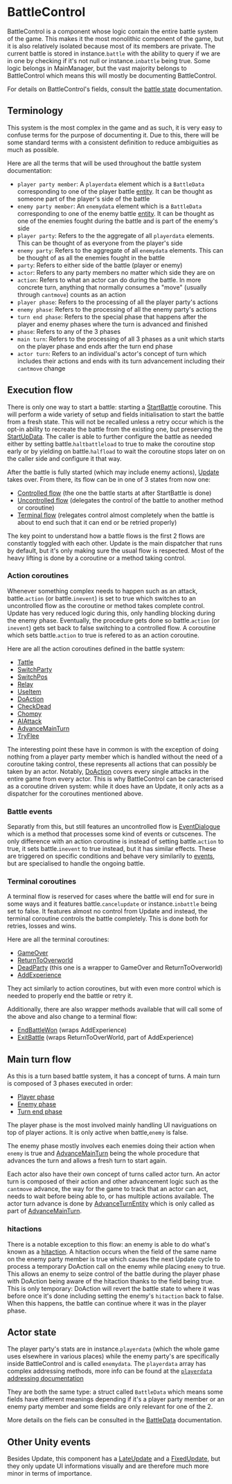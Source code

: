 # BattleControl
BattleControl is a component whose logic contain the entire battle system of the game. This makes it the most monolithic component of the game, but it is also relatively isolated because most of its members are private. The current battle is stored in instance.`battle` with the ability to query if we are in one by checking if it's not null or instance.`inbattle` being true. Some logic belongs in MainManager, but the vast majority belongs to BattleControl which means this will mostly be documenting BattleControl.

For details on BattleControl's fields, consult the [battle state](Battle%20state.md) documentation. 

## Terminology
This system is the most complex in the game and as such, it is very easy to confuse terms for the purpose of documenting it. Due to this, there will be some standard terms with a consistent definition to reduce ambiguities as much as possible.

Here are all the terms that will be used throughout the battle system documentation:

- `player party member`: A `playerdata` element which is a `BattleData` corresponding to one of the player battle [entity](../Entities/Entity.md). It can be thought as someone part of the player's side of the battle
- `enemy party member`: An `enemydata` element which is a `BattleData` corresponding to one of the enemy battle [entity](../Entities/Entity.md). It can be thought as one of the enemies fought during the battle and is part of the enemy's side
- `player party`: Refers to the the aggregate of all `playerdata` elements. This can be thought of as everyone from the player's side
- `enemy party`: Refers to the aggregate of all `enemydata` elements. This can be thought of as all the enemies fought in the battle
- `party`: Refers to either side of the battle (player or enemy)
- `actor`: Refers to any party members no matter which side they are on
- `action`: Refers to what an actor can do during the battle. In more concrete turn, anything that normally consumes a "move" (usually through `cantmove`) counts as an action
- `player phase`: Refers to the processing of all the player party's actions
- `enemy phase`: Refers to the processing of all the enemy party's actions
- `turn end phase`: Refers to the special phase that happens after the player and enemy phases where the turn is advanced and finished
- `phase`: Refers to any of the 3 phases
- `main turn`: Refers to the processing of all 3 phases as a unit which starts on the player phase and ends after the turn end phase
- `actor turn`: Refers to an individual's actor's concept of turn which includes their actions and ends with its turn advancement including their `cantmove` change

## Execution flow
There is only one way to start a battle: starting a [StartBattle](StartBattle.md) coroutine. This will perform a wide variety of setup and fields initialisation to start the battle from a fresh state. This will not be recalled unless a retry occur which is the opt-in ability to recreate the battle from the existing one, but preserving the [StartUpData](StartUpData.md). The caller is able to further configure the battle as needed either by setting battle.`haltbattleload` to true to make the coroutine stop early or by yielding on battle.`halfload` to wait the coroutine stops later on on the caller side and configure it that way.

After the battle is fully started (which may include enemy actions), [Update](Battle%20flow/Update.md) takes over. From there, its flow can be in one of 3 states from now one:

- [Controlled flow](Battle%20flow/Update.md#controlled-flow) (the one the battle starts at after StartBattle is done)
- [Uncontrolled flow](Battle%20flow/Update.md#uncontrolled-flow) (delegates the control of the battle to another method or coroutine)
- [Terminal flow](Battle%20flow/Update.md#terminal-flow) (relegates control almost completely when the battle is about to end such that it can end or be retried properly)

The key point to understand how a battle flows is the first 2 flows are constantly toggled with each other. Update is the main dispatcher that runs by default, but it's only making sure the usual flow is respected. Most of the heavy lifting is done by a coroutine or a method taking control.

### Action coroutines
Whenever something complex needs to happen such as an attack, battle.`action` (or battle.`inevent`) is set to true which switches to an uncontrolled flow as the coroutine or method takes complete control. Update has very reduced logic during this, only handling blocking during the enemy phase. Eventually, the procedure gets done so battle.`action` (or `inevent`) gets set back to false switching to a controlled flow. A coroutine which sets battle.`action` to true is refered to as an action coroutine.

Here are all the action coroutines defined in the battle system:

- [Tattle](Battle%20flow/Action%20coroutines/Tattle.md)
- [SwitchParty](Battle%20flow/Action%20coroutines/SwitchParty.md)
- [SwitchPos](Battle%20flow/Action%20coroutines/SwitchPos.md)
- [Relay](Battle%20flow/Action%20coroutines/Relay.md)
- [UseItem](Battle%20flow/Action%20coroutines/UseItem.md)
- [DoAction](Battle%20flow/Action%20coroutines/DoAction.md)
- [CheckDead](Battle%20flow/Action%20coroutines/CheckDead.md)
- [Chompy](Battle%20flow/Action%20coroutines/Chompy.md)
- [AIAttack](Battle%20flow/Action%20coroutines/AIAttack.md)
- [AdvanceMainTurn](Battle%20flow/Action%20coroutines/AdvanceMainTurn.md)
- [TryFlee](Battle%20flow/Action%20coroutines/TryFlee.md)

The interesting point these have in common is with the exception of doing nothing from a player party member which is handled without the need of a coroutine taking control, these represents all actions that can possibly be taken by an actor. Notably, [DoAction](Battle%20flow/Action%20coroutines/DoAction.md) covers every single attacks in the entire game from every actor. This is why BattleControl can be caracterised as a coroutine driven system: while it does have an Update, it only acts as a dispatcher for the coroutines mentioned above.

### Battle events
Separatly from this, but still features an uncontrolled flow is [EventDialogue](Battle%20flow/EventDialogue.md) which is a method that processes some kind of events or cutscenes. The only difference with an action coroutine is instead of setting battle.`action` to true, it sets battle.`inevent` to true instead, but it has similar effects. These are triggered on specific conditions and behave very similarily to [events](../Enums%20and%20IDs/Events.md), but are specialised to handle the ongoing battle.

### Terminal coroutines
A terminal flow is reserved for cases where the battle will end for sure in some ways and it features battle.`cancelupdate` or instance.`inbattle` being set to false. It features almost no control from Update and instead, the terminal coroutine controls the battle completely. This is done both for retries, losses and wins.

Here are all the terminal coroutines:

- [GameOver](Battle%20flow/Terminal%20coroutines/GameOver.md)
- [ReturnToOverworld](Battle%20flow/Terminal%20coroutines/ReturnToOverworld.md)
- [DeadParty](Battle%20flow/Terminal%20coroutines/DeadParty.md) (this one is a wrapper to GameOver and ReturnToOverworld)
- [AddExperience](Battle%20flow/Terminal%20coroutines/AddExperience.md)

They act similarly to action coroutines, but with even more control which is needed to properly end the battle or retry it.

Additionally, there are also wrapper methods available that will call some of the above and also change to a terminal flow:

- [EndBattleWon](Battle%20flow/EndBattleWon.md) (wraps AddExperience)
- [ExitBattle](Battle%20flow/ExitBattle.md) (wraps ReturnToOverWorld, part of AddExperience)

## Main turn flow
As this is a turn based battle system, it has a concept of turns. A main turn is composed of 3 phases executed in order:

- [Player phase](Battle%20flow/Update.md#player-phase)
- [Enemy phase](Battle%20flow/Update.md#enemies-phase)
- [Turn end phase](Battle%20flow/Update.md#turn-end-phase)

The player phase is the most involved mainly handling UI naviguations on top of player actions. It is only active when battle,`enemy` is false.

The enemy phase mostly involves each enemies doing their action when `enemy` is true and [AdvanceMainTurn](Battle%20flow/Action%20coroutines/AdvanceMainTurn.md) being the whole procedure that advances the turn and allows a fresh turn to start again.

Each actor also have their own concept of turns called actor turn. An actor turn is composed of their action and other advancement logic such as the `cantmove` advance, the way for the game to track that an actor can act, needs to wait before being able to, or has multiple actions available. The actor turn advance is done by [AdvanceTurnEntity](Actors%20states/AdvanceTurnEntity.md) which is only called as part of [AdvanceMainTurn](Battle%20flow/Action%20coroutines/AdvanceMainTurn.md).

### hitactions
There is a notable exception to this flow: an enemy is able to do what's known as a [hitaction](Battle%20flow/Update.md#enemies-hitaction). A hitaction occurs when the field of the same name on the enemy party member is true which causes the next Update cycle to process a temporary DoAction call on the enemy while placing `enemy` to true. This allows an enemy to seize control of the battle during the player phase with DoAction being aware of the hitaction thanks to the field being true. This is only temporary: DoAction will revert the battle state to where it was before once it's done including setting the enemy's `hitaction` back to false. When this happens, the battle can continue where it was in the player phase.

## Actor state
The player party's stats are in instance.`playerdata` (which the whole game uses elsewhere in various places) while the enemy party's are specifically inside BattleControl and is called `enemydata`.  The `playerdata` array has complex addressing methods, more info can be found at the [`playerdata` addressing documentation](playerdata%20addressing.md)

They are both the same type: a struct called `BattleData` which means some fields have different meanings depending if it's a player party member or an enemy party member and some fields are only relevant for one of the 2.

More details on the fiels can be consulted in the [BattleData](Actors%20states/BattleData.md) documentation.

## Other Unity events
Besides Update, this component has a [LateUpdate](Visual%20rendering/LateUpdate.md) and a [FixedUpdate](Visual%20rendering/FixedUpdate.md), but they only update UI informations visually and are therefore much more minor in terms of importance.
